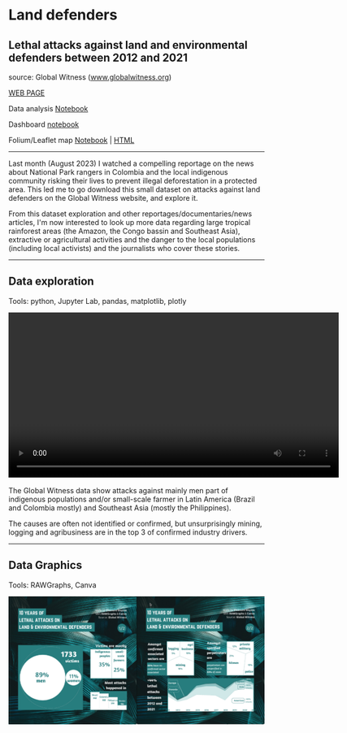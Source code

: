 # Land defenders
## Lethal attacks against land and environmental defenders between 2012 and 2021
source: Global Witness (www.globalwitness.org)

[WEB PAGE](https://Elle-est-au-nord.github.io/explore-datasets/)

Data analysis [Notebook](https://elle-est-au-nord.github.io/explore-datasets/land_defenders/land-defenders.html)

Dashboard [notebook](https://eleonore9-notebooks.hf.space/voila/render/land-defenders.ipynb)

Folium/Leaflet map [Notebook](https://elle-est-au-nord.github.io/explore-datasets/land_defenders/folium_map.html) | [HTML](https://elle-est-au-nord.github.io/explore-datasets/land_defenders/land-defenders-map.html)

___

Last month (August 2023) I watched a compelling reportage on the news about National Park rangers in Colombia and the local indigenous community risking their lives to prevent illegal deforestation in a protected area.
This led me to go download this small dataset on attacks against land defenders on the Global Witness website, and explore it.

From this dataset exploration and other reportages/documentaries/news articles, I'm now interested to look up more data regarding large tropical rainforest areas (the Amazon, the Congo bassin and Southeast Asia), extractive or agricultural activities and the danger to the local populations (including local activists) and the journalists who cover these stories.

___

## Data exploration
Tools: python, Jupyter Lab, pandas, matplotlib, plotly

<video controls width="650">
  <source src="img/notebook-voila-render.mp4" type="video/mp4" />
</video>


The Global Witness data show attacks against mainly men part of indigenous populations and/or small-scale farmer in Latin America (Brazil and Colombia mostly) and Southeast Asia (mostly the Philippines).


The causes are often not identified or confirmed, but unsurprisingly mining, logging and agribusiness are in the top 3 of confirmed industry drivers.

___

## Data Graphics
Tools: RAWGraphs, Canva

![Data graphics on slides shared on social media](img/land-defenders_slide1and2.png)

